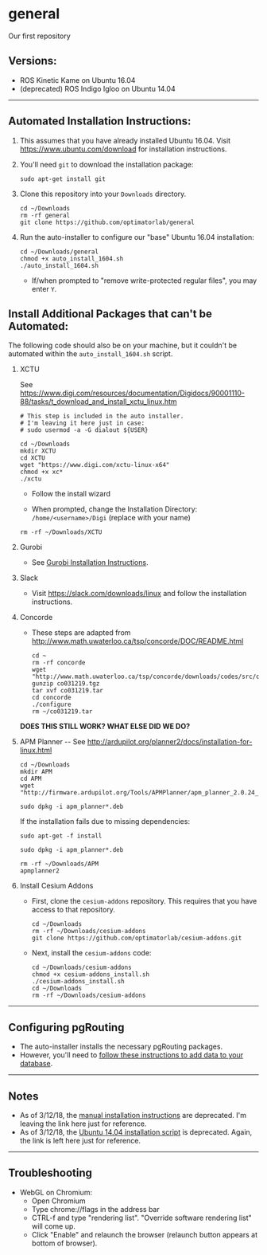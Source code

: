 # general
Our first repository

## Versions:
- ROS Kinetic Kame on Ubuntu 16.04
- (deprecated) ROS Indigo Igloo on Ubuntu 14.04

---

## Automated Installation Instructions:

1. This assumes that you have already installed Ubuntu 16.04.  Visit https://www.ubuntu.com/download for installation instructions.

2. You'll need `git` to download the installation package:

	```
	sudo apt-get install git
	```

3. Clone this repository into your `Downloads` directory.

	```
	cd ~/Downloads
	rm -rf general
	git clone https://github.com/optimatorlab/general
	```

4. Run the auto-installer to configure our "base" Ubuntu 16.04 installation:

	```
	cd ~/Downloads/general
	chmod +x auto_install_1604.sh
	./auto_install_1604.sh
	```

	- If/when prompted to "remove write-protected regular files", you may enter `Y`.

## Install Additional Packages that can't be Automated:

The following code should also be on your machine, but it couldn't be automated within the `auto_install_1604.sh` script.

1. XCTU

	See https://www.digi.com/resources/documentation/Digidocs/90001110-88/tasks/t_download_and_install_xctu_linux.htm

	```
	# This step is included in the auto installer.
	# I'm leaving it here just in case:
	# sudo usermod -a -G dialout ${USER}
	```

	```
	cd ~/Downloads
	mkdir XCTU
	cd XCTU
	wget "https://www.digi.com/xctu-linux-x64"
	chmod +x xc*
	./xctu
	```
	
	- Follow the install wizard

	- When prompted, change the Installation Directory:  `/home/<username>/Digi` (replace <username> with your name)

	```
	rm -rf ~/Downloads/XCTU
	```
	
2. Gurobi
	
	- See [Gurobi Installation Instructions](gurobi_installation.md).
	
3. Slack 
	
	- Visit https://slack.com/downloads/linux and follow the installation instructions. 
		
4. Concorde	

	- These steps are adapted from http://www.math.uwaterloo.ca/tsp/concorde/DOC/README.html

		```	
		cd ~
		rm -rf concorde
		wget "http://www.math.uwaterloo.ca/tsp/concorde/downloads/codes/src/co031219.tgz"
		gunzip co031219.tgz 
		tar xvf co031219.tar
		cd concorde 
		./configure
		rm ~/co031219.tar
		```

	**DOES THIS STILL WORK?  WHAT ELSE DID WE DO?**	


5. APM Planner -- See http://ardupilot.org/planner2/docs/installation-for-linux.html

	```
	cd ~/Downloads
	mkdir APM
	cd APM
	wget "http://firmware.ardupilot.org/Tools/APMPlanner/apm_planner_2.0.24_xenial64.deb"
	```

	```	
	sudo dpkg -i apm_planner*.deb
	```
	
	If the installation fails due to missing dependencies:
	
	```
	sudo apt-get -f install
	```	

	```
	sudo dpkg -i apm_planner*.deb
	```

	```
	rm -rf ~/Downloads/APM
	apmplanner2
	```


6. Install Cesium Addons

	- First, clone the `cesium-addons` repository.  This requires that you have access to that repository.
		
		```
		cd ~/Downloads
		rm -rf ~/Downloads/cesium-addons
		git clone https://github.com/optimatorlab/cesium-addons.git
		```

	- Next, install the `cesium-addons` code:
		
		```
		cd ~/Downloads/cesium-addons
		chmod +x cesium-addons_install.sh
		./cesium-addons_install.sh
		cd ~/Downloads
		rm -rf ~/Downloads/cesium-addons
		```		

---

## Configuring pgRouting

- The auto-installer installs the necessary pgRouting packages.
- However, you'll need to [follow these instructions to add data to your database](pgrouting_installation.md).

---
 
## Notes
- As of 3/12/18, the [manual installation instructions](manual_install.md) are deprecated.  I'm leaving the link here just for reference.
- As of 3/12/18, the [Ubuntu 14.04 installation script](auto_install_1404.sh) is deprecated.  Again, the link is left here just for reference.

---

## Troubleshooting

- WebGL on Chromium:
    - Open Chromium
    - Type chrome://flags in the address bar
    - CTRL-f and type "rendering list".  "Override software rendering list" will come up.
    - Click "Enable" and relaunch the browser (relaunch button appears at bottom of browser).

